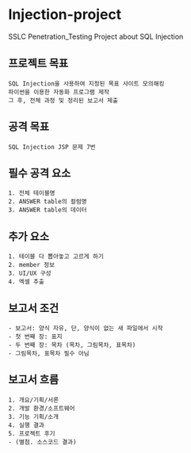 # Injection-project
SSLC Penetration_Testing Project about SQL Injection

## 프로젝트 목표
    SQL Injection을 사용하여 지정된 목표 사이트 모의해킹
    파이썬을 이용한 자동화 프로그램 제작
    그 후, 전체 과정 및 정리된 보고서 제출

## 공격 목표
    SQL Injection JSP 문제 7번

## 필수 공격 요소
    1. 전체 테이블명
    2. ANSWER table의 컬럼명
    3. ANSWER table의 데이터

## 추가 요소
    1. 테이블 다 뽑아놓고 고르게 하기
    2. member 정보
    3. UI/UX 구성
    4. 엑셀 추출

## 보고서 조건
    - 보고서: 양식 자유, 단, 양식이 없는 새 파일에서 시작
    - 첫 번째 장: 표지
    - 두 번째 장: 목차 (목차, 그림목차, 표목차)
    - 그림목차, 표목차 필수 아님

## 보고서 흐름
    1. 개요/기획/서론
    2. 개발 환경/소프트웨어
    3. 기능 기획/소개
    4. 실행 결과
    5. 프로젝트 후기
    - (별첨. 소스코드 결과)
